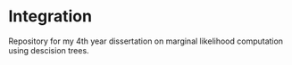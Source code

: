 # Integration
Repository for my 4th year dissertation on marginal likelihood computation using descision trees.
